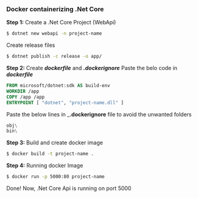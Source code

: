 ### Docker containerizing .Net Core

**Step 1:** Create a .Net Core Project (WebApi)
```sh
$ dotnet new webapi -n project-name
```

Create release files
```sh
$ dotnet publish -c release -o app/
```

**Step 2:** Create ___dockerfile___ and ___.dockerignore___
Paste the belo code in ___dockerfile___

```dockerfile
FROM microsoft/dotnet:sdk AS build-env
WORKDIR /app
COPY /app /app
ENTRYPOINT [ "dotnet", "project-name.dll" ]
```

Paste the below lines in ___.dockerignore__ file to avoid the unwanted folders
```dockerfile
obj\
bin\
```

**Step 3:** Build and create docker image

```sh
$ docker build -t project-name .
```

**Step 4:** Running docker Image
```sh
$ docker run -p 5000:80 project-name
```

Done! Now, .Net Core Api is running on port 5000